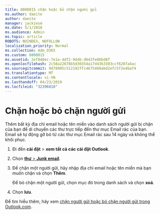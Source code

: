 ```yaml
---
title: 8000015 chặn hoặc bỏ chặn người gửi
ms.author: daeite
author: daeite
manager: jackiesm
ms.date: 5/1/2018
ms.audience: Admin
ms.topic: article
ROBOTS: NOINDEX, NOFOLLOW
localization_priority: Normal
ms.collection: Adm_O365
ms.custom: 8000015
ms.assetid: 2ef840ec-7e1a-4df2-944b-d643fe08bd8f
ms.openlocfilehash: 2c58a22878b5d36554a17d4363303ccf6207a4ac
ms.sourcegitcommit: 9d78905c512192ffc4675468abd2efc5f2e4baf4
ms.translationtype: MT
ms.contentlocale: vi-VN
ms.lasthandoff: 04/23/2019
ms.locfileid: "32396818"
---
```

# <a name="block-or-unblock-senders"></a>Chặn hoặc bỏ chặn người gửi

Thêm bất kỳ địa chỉ email hoặc tên miền vào danh sách người gửi bị chặn của bạn để di chuyển các thư trực tiếp đến thư mục Email rác của bạn. Email sẽ tự động gỡ bỏ từ các thư mục Email rác sau 14 ngày và không thể khôi phục.
  
1. Đi đến **cài đặt** \> **xem tất cả các cài đặt Outlook**. 
    
2. Chọn [ **thư** \> **Junk email**](https://outlook.live.com/mail/options/mail/junkEmail). 
    
3. Để chặn một người gửi, hãy nhập địa chỉ email hoặc tên miền mà bạn muốn chặn và chọn **Thêm**. 
    
    Để bỏ chặn một người gửi, chọn mục đó trong danh sách và chọn **xoá**.
    
4. Chọn **lưu**. 
    
Để tìm hiểu thêm, hãy xem [chặn người gửi hoặc bỏ chặn người gửi trong Outlook.com](https://go.microsoft.com/fwlink/p/?linkid=873133).
  

